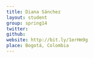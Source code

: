 ```yaml
---
title: Diana Sánchez
layout: student
group: spring14
twitter:
github:
website: http://bit.ly/1erHm9g
place: Bogotá, Colombia
---
```

